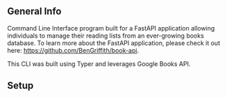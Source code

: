 ## General Info

Command Line Interface program built for a FastAPI application allowing individuals to manage their reading lists from an ever-growing books database. To learn more about the FastAPI application, please check it out here: https://github.com/BenGriffith/book-api.

This CLI was built using Typer and leverages Google Books API. 

## Setup
